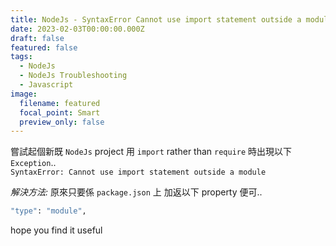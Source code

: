 ```yaml
---
title: NodeJs - SyntaxError Cannot use import statement outside a module
date: 2023-02-03T00:00:00.000Z
draft: false
featured: false
tags:
  - NodeJs
  - NodeJs Troubleshooting
  - Javascript
image:
  filename: featured
  focal_point: Smart
  preview_only: false
---
```


嘗試起個新既 `NodeJs` project 用 `import` rather than `require` 時出現以下 `Exception`..  
`SyntaxError: Cannot use import statement outside a module`  

*解決方法:*
原來只要係 `package.json` 上 加返以下 property 便可..  

```bash
"type": "module",
```

hope you find it useful  
